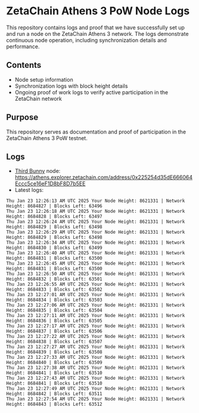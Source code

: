 # ZetaChain Athens 3 PoW Node Logs
This repository contains logs and proof that we have successfully set up and run a node on the ZetaChain Athens 3 network. The logs demonstrate continuous node operation, including synchronization details and performance.

## Contents
- Node setup information
- Synchronization logs with block height details
- Ongoing proof of work logs to verify active participation in the ZetaChain network

## Purpose
This repository serves as documentation and proof of participation in the ZetaChain Athens 3 PoW testnet.

## Logs

- [Third Bunny](https://thirdbunny.xyz/) node: https://athens.explorer.zetachain.com/address/0x225254d35dE666064Eccc5ce16eF1D8bF8D7b5EE
- Latest logs:
```
Thu Jan 23 12:26:13 AM UTC 2025 Your Node Height: 8621331 | Network Height: 8684827 | Blocks Left: 63496
Thu Jan 23 12:26:18 AM UTC 2025 Your Node Height: 8621331 | Network Height: 8684828 | Blocks Left: 63497
Thu Jan 23 12:26:24 AM UTC 2025 Your Node Height: 8621331 | Network Height: 8684829 | Blocks Left: 63498
Thu Jan 23 12:26:29 AM UTC 2025 Your Node Height: 8621331 | Network Height: 8684829 | Blocks Left: 63498
Thu Jan 23 12:26:34 AM UTC 2025 Your Node Height: 8621331 | Network Height: 8684830 | Blocks Left: 63499
Thu Jan 23 12:26:40 AM UTC 2025 Your Node Height: 8621331 | Network Height: 8684831 | Blocks Left: 63500
Thu Jan 23 12:26:45 AM UTC 2025 Your Node Height: 8621331 | Network Height: 8684831 | Blocks Left: 63500
Thu Jan 23 12:26:50 AM UTC 2025 Your Node Height: 8621331 | Network Height: 8684832 | Blocks Left: 63501
Thu Jan 23 12:26:55 AM UTC 2025 Your Node Height: 8621331 | Network Height: 8684833 | Blocks Left: 63502
Thu Jan 23 12:27:01 AM UTC 2025 Your Node Height: 8621331 | Network Height: 8684834 | Blocks Left: 63503
Thu Jan 23 12:27:06 AM UTC 2025 Your Node Height: 8621331 | Network Height: 8684835 | Blocks Left: 63504
Thu Jan 23 12:27:11 AM UTC 2025 Your Node Height: 8621331 | Network Height: 8684836 | Blocks Left: 63505
Thu Jan 23 12:27:17 AM UTC 2025 Your Node Height: 8621331 | Network Height: 8684837 | Blocks Left: 63506
Thu Jan 23 12:27:22 AM UTC 2025 Your Node Height: 8621331 | Network Height: 8684838 | Blocks Left: 63507
Thu Jan 23 12:27:27 AM UTC 2025 Your Node Height: 8621331 | Network Height: 8684839 | Blocks Left: 63508
Thu Jan 23 12:27:33 AM UTC 2025 Your Node Height: 8621331 | Network Height: 8684840 | Blocks Left: 63509
Thu Jan 23 12:27:38 AM UTC 2025 Your Node Height: 8621331 | Network Height: 8684841 | Blocks Left: 63510
Thu Jan 23 12:27:43 AM UTC 2025 Your Node Height: 8621331 | Network Height: 8684841 | Blocks Left: 63510
Thu Jan 23 12:27:49 AM UTC 2025 Your Node Height: 8621331 | Network Height: 8684842 | Blocks Left: 63511
Thu Jan 23 12:27:54 AM UTC 2025 Your Node Height: 8621331 | Network Height: 8684843 | Blocks Left: 63512
```
